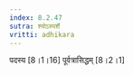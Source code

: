 ```yaml
---
index: 8.2.47
sutra: श्योऽस्पर्शे
vritti: adhikara
---
```


 पदस्य [8।1।16]  पूर्वत्रासिद्धम् [8।2।1]